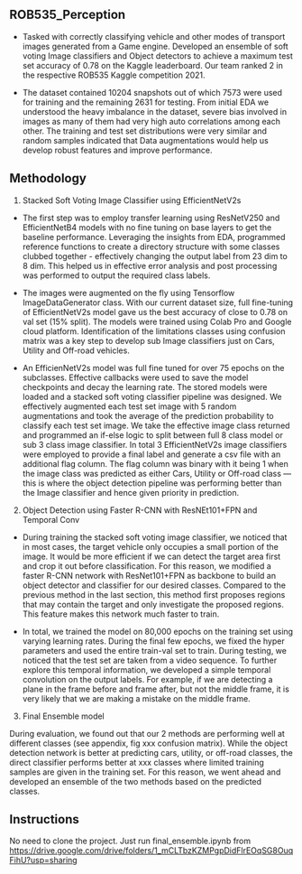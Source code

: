 ## ROB535_Perception
- Tasked with correctly classifying vehicle and other modes of transport images generated from a Game engine. Developed an ensemble of soft voting Image classifiers and Object detectors to achieve a maximum test set accuracy of 0.78 on the Kaggle leaderboard. Our team ranked 2 in the respective ROB535 Kaggle competition 2021.

- The dataset contained 10204 snapshots out of which 7573 were used for training and the remaining 2631 for testing. From initial EDA we understood the heavy imbalance in the dataset, severe bias involved in images as many of them had very high auto correlations among each other. The training and test set distributions were very similar  and random samples indicated that Data augmentations would help us develop robust features and improve performance. 

## Methodology

1. Stacked Soft Voting Image Classifier using EfficientNetV2s

- The first step was to employ transfer learning using ResNetV250 and EfficientNetB4 models with no fine tuning on base layers to get the baseline performance. Leveraging the insights from EDA, programmed reference functions to create a directory structure with some classes clubbed together - effectively changing the output label from 23 dim to 8 dim. This helped us in effective error analysis and post processing was performed to output the required class labels.
  
- The images were augmented on the fly using Tensorflow ImageDataGenerator class. With our current dataset size, full fine-tuning of EfficientNetV2s model gave us the best accuracy of close to 0.78 on val set (15% split). The models were trained using Colab Pro and Google cloud platform. Identification of the limitations classes using confusion matrix was a key step to develop sub Image classifiers just on Cars, Utility and Off-road vehicles. 

- An EfficienNetV2s model was full fine tuned for over 75 epochs on the subclasses. Effective callbacks were used to save the model checkpoints and decay the learning rate. The stored models were loaded and a stacked soft voting classifier pipeline was designed. We effectively augmented each test set image with 5 random augmentations and took the average of the prediction probability to classify each test set image. We take the effective image class returned and programmed an if-else logic to split between full 8 class model or sub 3 class image classifier. In total 3 EfficientNetV2s image classifiers were employed to provide a final label and generate a csv file with an additional flag column. The flag column was binary with it being 1 when the image class was predicted as either Cars, Utility or Off-road class — this is where the object detection pipeline was performing better than the Image classifier and hence given priority in prediction.

2. Object Detection using Faster R-CNN with ResNEt101+FPN and Temporal Conv

- During training the stacked soft voting image classifier, we noticed that in most cases, the target vehicle only occupies a small portion of the image. It would be more efficient if we can detect the target area first and crop it out before classification. For this reason, we modified a faster R-CNN network with ResNet101+FPN as backbone to build an object detector and classifier for our desired classes. Compared to the previous method in the last section, this method first proposes regions that may contain the target and only investigate the proposed regions. This feature makes this network much faster to train. 

- In total, we trained the model on 80,000 epochs on the training set using varying learning rates. During the final few epochs, we fixed the hyper parameters and used the entire train-val set to train. During testing, we noticed that the test set are taken from a video sequence. To further explore this temporal information, we developed a simple temporal convolution on the output labels. For example, if we are detecting a plane in the frame before and frame after, but not the middle frame, it is very likely that we are making a mistake on the middle frame.

3. Final Ensemble model

During evaluation, we found out that our 2 methods are performing well at different classes (see appendix, fig xxx confusion matrix). While the object detection network is better at predicting cars, utility, or off-road classes, the direct classifier performs better at xxx classes where limited training samples are given in the training set. For this reason, we went ahead and developed an ensemble of the two methods based on the predicted classes.

## Instructions
No need to clone the project.
Just run final_ensemble.ipynb from
https://drive.google.com/drive/folders/1_mCLTbzKZMPgpDidFlrEOqSG8OuqFihU?usp=sharing
